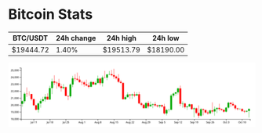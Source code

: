 # Bitcoin Stats

BTC/USDT|24h change|24h high|24h low|
|---|---|---|---|
|$19444.72|1.40%|$19513.79|$18190.00|

<img src="./chart.svg">
